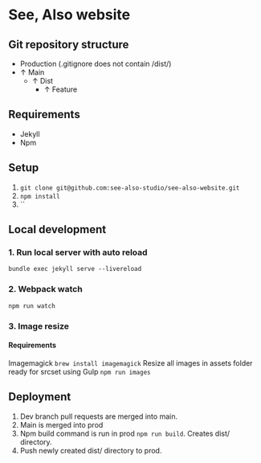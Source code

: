 # See, Also website
## Git repository structure
- Production (.gitignore does not contain /dist/)
- ↑ Main
  - ↑ Dist
    - ↑ Feature

## Requirements
- Jekyll
- Npm

## Setup
1. `git clone git@github.com:see-also-studio/see-also-website.git`
2. `npm install`
3. ``
## Local development
### 1. Run local server with auto reload
```
bundle exec jekyll serve --livereload
```

### 2. Webpack watch
```
npm run watch
```

### 3. Image resize
#### Requirements
Imagemagick `brew install imagemagick`
Resize all images in assets folder ready for srcset using Gulp
```npm run images```

## Deployment
1. Dev branch pull requests are merged into main.
2. Main is merged into prod
3. Npm build command is run in prod `npm run build`. Creates dist/ directory.
4. Push newly created dist/ directory to prod.
